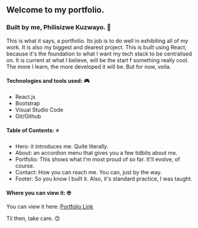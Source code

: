 ## Welcome to my portfolio.
### Built by me, Philisizwe Kuzwayo. 💚

This is what it says, a portfoilio. 
Its job is to do well in exhibiting all of my work.
It is also my biggest and dearest project.
This is built using React, because it's the foundation to what I want my tech stack to be centralised on.
It is current at what I believe, will be the start f something really cool.
The more I learn, the more developed it will be. 
But for now, voila.

#### Technologies and tools used: 🎮
* React.js
* Bootstrap
* Visual Studio Code
* Git/Github

#### Table of Contents: ⭐
* Hero: it introduces me. Quite literally.
* About: an accordion menu that gives you a few tidbits about me.
* Portfolio: This shows what I'm most proud of so far. It'll evolve, of course.
* Contact: How you can reach me. You can, just by the way.
* Footer: So you know I built it. Also, it's standard practice, I was taught.

#### Where you can view it: 🤓
You can view it here:
[Portfolio Link](https://portfolio-ppk.netlify.app/)

Til then, take care. 😊

